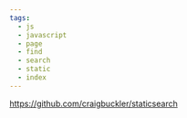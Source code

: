 ```yaml
---
tags:
  - js
  - javascript
  - page
  - find
  - search
  - static
  - index
---
```

https://github.com/craigbuckler/staticsearch

